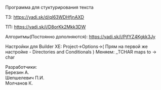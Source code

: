 Программа для стуктурирования текста

ТЗ: https://yadi.sk/d/qI63WDHfjnAXD

ТП: https://yadi.sk/i/D8orKk2Mkk3DW

Алгоритмы(Постоянно дополняются): https://yadi.sk/i/PjfYZ4Kgkk3Jy


Настройки для Builder XE:
Project->Options->( Прям на первой же настройке - Directories and Conditionals ) 
Меняем: _TCHAR maps to -> char

Разработчики:  
Березин А.  
Шепшелевич П.И.  
Молчанов К.  
